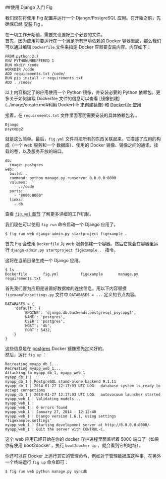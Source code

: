 ##使用 Django 入门 Fig

我们现在将使用 Fig 配置并运行一个 Django/PostgreSQL 应用。在开始之前，先确保已经 [安装](install.md) Fig 。

在一切工作开始前，需要先设置好三个必要的文件。  
首先，因为应用将要运行在一个满足所有环境依赖的 Docker 容器里面，那么我们可以通过编辑 `Dockerfile` 文件来指定 Docker 容器要安装内容。内容如下： 

```
FROM python:2.7
ENV PYTHONUNBUFFERED 1
RUN mkdir /code
WORKDIR /code
ADD requirements.txt /code/
RUN pip install -r requirements.txt
ADD . /code/
```
以上内容指定了的应用使用一个 Python 镜像，并安装必要的 Python 依赖包。更多关于如何编写 Dockerfile 文件的信息可以查看 [镜像创建](../image/create.md#利用 Dockerfile 来创建镜像) 和 [Dockerfile 使用](../dockerfile/README.md)

接着，在 `requirements.txt` 文件里面写明需要安装的具体依赖包名 。

```
Django
psycopg2
```

就是这么简单。最后，`fig.yml` 文件将把所有的东西关联起来。它描述了应用的构成（一个 web 服务和一个 数据库）、使用的 Docker 镜像、镜像之间的通讯、挂载的卷，以及服务开放的端口。 

```
db:
  image: postgres
web:
  build: .
  command: python manage.py runserver 0.0.0.0:8000
  volumes:
    - .:/code
  ports:
    - "8000:8000"
  links:
    - db
```
查看 [`fig.yml` 章节](yml_ref.md) 了解更多详细的工作机制。

我们现在可以使用 `fig run` 命令启动一个 Django 应用了。

```
$ fig run web django-admin.py startproject figexample .
```
首先 Fig 会使用 `Dockerfile` 为 web 服务创建一个容器。然后它就会在容器里运行 `django-admin.py startproject figexample . ` 指令。

这将在当前目录生成一个 Django 应用。

```
$ ls
Dockerfile       fig.yml          figexample       manage.py       requirements.txt
```
首先我们要为应用是设置好数据库的连接信息。用以下内容替换 `figexample/settings.py` 文件中 `DATABASES = ...` 定义的节点内容。

```
DATABASES = {
    'default': {
        'ENGINE': 'django.db.backends.postgresql_psycopg2',
        'NAME': 'postgres',
        'USER': 'postgres',
        'HOST': 'db',
        'PORT': 5432,
    }
}
```
这些信息是在 [postgres](https://registry.hub.docker.com/_/postgres/) Docker 镜像预先定义好的。  
然后，运行 `fig up` ：
	
```
Recreating myapp_db_1...
Recreating myapp_web_1...
Attaching to myapp_db_1, myapp_web_1
myapp_db_1 |
myapp_db_1 | PostgreSQL stand-alone backend 9.1.11
myapp_db_1 | 2014-01-27 12:17:03 UTC LOG:  database system is ready to accept connections
myapp_db_1 | 2014-01-27 12:17:03 UTC LOG:  autovacuum launcher started
myapp_web_1 | Validating models...
myapp_web_1 |
myapp_web_1 | 0 errors found
myapp_web_1 | January 27, 2014 - 12:12:40
myapp_web_1 | Django version 1.6.1, using settings 'figexample.settings'
myapp_web_1 | Starting development server at http://0.0.0.0:8000/
myapp_web_1 | Quit the server with CONTROL-C.

```
这个 web 应用已经开始在你的 docker 守护进程里面监听着 5000 端口了（如果你有使用 boot2docker ，执行 `boot2docker ip` ，就会看到它的地址）。

你还可以在 Docker 上运行其它的管理命令，例如对于管理数据库这种事，在另外一个终端运行 `fig up` 命令即可：

```
$ fig run web python manage.py syncdb
```